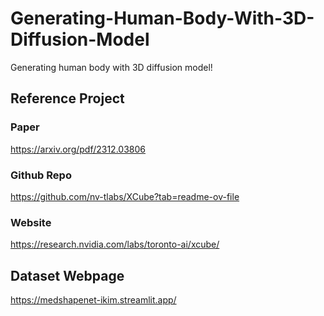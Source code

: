 # Generating-Human-Body-With-3D-Diffusion-Model
Generating human body with 3D diffusion model!

## Reference Project
### Paper
https://arxiv.org/pdf/2312.03806
### Github Repo
https://github.com/nv-tlabs/XCube?tab=readme-ov-file
### Website
https://research.nvidia.com/labs/toronto-ai/xcube/

## Dataset Webpage
https://medshapenet-ikim.streamlit.app/

